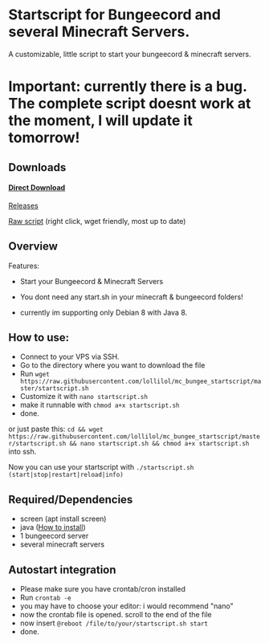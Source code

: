 # Startscript for Bungeecord and several Minecraft Servers.
A customizable, little script to start your bungeecord &amp; minecraft servers.

# Important: currently there is a bug. The complete script doesnt work at the moment, I will update it tomorrow!

## Downloads
#### [Direct Download](https://github.com/lollilol/mc_bungee_startscript/releases/download/v1.0/startscript.sh)

[Releases](https://github.com/lollilol/mc_bungee_startscript/releases)

[Raw script](https://raw.githubusercontent.com/lollilol/mc_bungee_startscript/master/startscript.sh) (right click, wget friendly, most up to date)

## Overview
Features:
+ Start your Bungeecord & Minecraft Servers
+ You dont need any start.sh in your minecraft & bungeecord folders!

+ currently im supporting only Debian 8 with Java 8.

## How to use:

+ Connect to your VPS via SSH.
+ Go to the directory where you want to download the file
+ Run `wget https://raw.githubusercontent.com/lollilol/mc_bungee_startscript/master/startscript.sh`
+ Customize it with `nano startscript.sh`
+ make it runnable with `chmod a+x startscript.sh`
+ done.

or just paste this: `cd && wget https://raw.githubusercontent.com/lollilol/mc_bungee_startscript/master/startscript.sh && nano startscript.sh && chmod a+x startscript.sh` into ssh.

Now you can use your startscript with `./startscript.sh (start|stop|restart|reload|info)`

## Required/Dependencies
+ screen (apt install screen)
+ java ([How to install](debian8_java8.md))
+ 1 bungeecord server
+ several minecraft servers

## Autostart integration
+ Please make sure you have crontab/cron installed
+ Run `crontab -e`
+ you may have to choose your editor: i would recommend "nano"
+ now the crontab file is opened. scroll to the end of the file
+ now insert `@reboot /file/to/your/startscript.sh start`
+ done.
